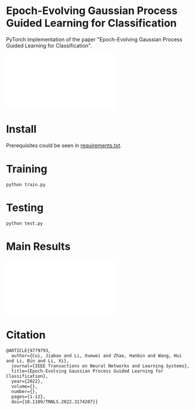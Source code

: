 
<h1>Epoch-Evolving Gaussian Process Guided Learning for Classification</h1>
PyTorch implementation of the paper "Epoch-Evolving Gaussian Process Guided Learning for Classification".

![avatar](images/overview.pdf)

<h1>Install</h1>

Prerequisites could be seen in [requirements.txt](./requirements.txt).


<h1>Training</h1>

```
python train.py
```

<h1>Testing</h1>

```
python test.py 
```


<h1>Main Results</h1>

![avatar](images/error_conv.pdf)

<h1>Citation</h1>

```
@ARTICLE{9779793,
  author={Cui, Jiabao and Li, Xuewei and Zhao, Hanbin and Wang, Hui and Li, Bin and Li, Xi},
  journal={IEEE Transactions on Neural Networks and Learning Systems}, 
  title={Epoch-Evolving Gaussian Process Guided Learning for Classification}, 
  year={2022},
  volume={},
  number={},
  pages={1-12},
  doi={10.1109/TNNLS.2022.3174207}}
```
